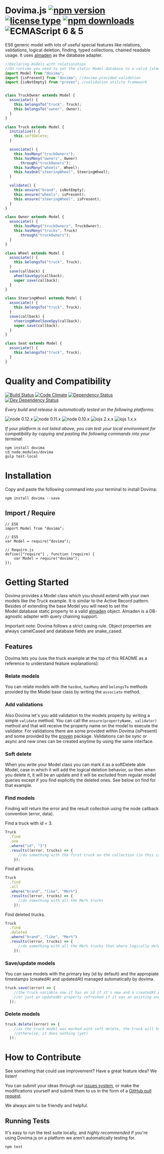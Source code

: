 # Dovima.js [![npm version](https://img.shields.io/npm/v/dovima.svg)](https://www.npmjs.com/package/dovima) [![license type](https://img.shields.io/npm/l/dovima.svg)](https://github.com/FreeAllMedia/dovima.git/blob/master/LICENSE) [![npm downloads](https://img.shields.io/npm/dm/dovima.svg)](https://www.npmjs.com/package/dovima) ![ECMAScript 6 & 5](https://img.shields.io/badge/ECMAScript-6%20/%205-red.svg)

ES6 generic model with lots of useful special features like relations, validations, logical deletion, finding, typed collections, chained readable usage. It uses [almaden](https://github.com/FreeAllMedia/almaden) as the database adapter.

```javascript
//Declaring models with relationships
//On runtime you need to set the static Model.database to a valid [almaden](https://github.com/FreeAllMedia/almaden) object
import Model from "dovima";
import {isPresent} from "dovima"; //dovima-provided validation
import {isNotEmpty} from "proven"; //validation utility framework


class TruckOwner extends Model {
  associate() {
    this.belongsTo("truck", Truck);
    this.belongsTo("owner", Owner);
  }
}

class Truck extends Model {
  initialize() {
    this.softDelete;
  }

  associate() {
    this.hasMany("truckOwners");
    this.hasMany("owners", Owner)
      .through("truckOwners");
    this.hasMany("wheels", Wheel);
    this.hasOne("steeringWheel", SteeringWheel);
  }

  validate() {
    this.ensure("brand", isNotEmpty);
    this.ensure("wheels", isPresent);
    this.ensure("steeringWheel", isPresent);
  }
}

class Owner extends Model {
  associate() {
    this.hasMany("truckOwners", TruckOwner);
    this.hasMany("trucks", Truck)
      .through("truckOwners");
  }
}

class Wheel extends Model {
  associate() {
    this.belongsTo("truck", Truck);
  }
  save(callback) {
    wheelSaveSpy(callback);
    super.save(callback);
  }
}

class SteeringWheel extends Model {
  associate() {
    this.belongsTo("truck", Truck);
  }
  save(callback) {
    steeringWheelSaveSpy(callback);
    super.save(callback);
  }
}

class Seat extends Model {
  associate() {
    this.belongsTo("truck", Truck);
  }
}
```

# Quality and Compatibility

[![Build Status](https://travis-ci.org/FreeAllMedia/dovima.png?branch=master)](https://travis-ci.org/FreeAllMedia/dovima) [![Code Climate](https://codeclimate.com/github/FreeAllMedia/dovima/badges/gpa.svg)](https://codeclimate.com/github/FreeAllMedia/dovima) [![Dependency Status](https://david-dm.org/FreeAllMedia/dovima.png?theme=shields.io)](https://david-dm.org/FreeAllMedia/dovima?theme=shields.io) [![Dev Dependency Status](https://david-dm.org/FreeAllMedia/dovima/dev-status.svg)](https://david-dm.org/FreeAllMedia/dovima?theme=shields.io#info=devDependencies)

*Every build and release is automatically tested on the following platforms:*

![node 0.12.x](https://img.shields.io/badge/node-0.12.x-brightgreen.svg) ![node 0.11.x](https://img.shields.io/badge/node-0.11.x-brightgreen.svg) ![node 0.10.x](https://img.shields.io/badge/node-0.10.x-brightgreen.svg)
![iojs 2.x.x](https://img.shields.io/badge/iojs-2.x.x-brightgreen.svg) ![iojs 1.x.x](https://img.shields.io/badge/iojs-1.x.x-brightgreen.svg)


<!-- [![Sauce Test Status](https://saucelabs.com/browser-matrix/dovima.svg)](https://saucelabs.com/u/dovima) -->


*If your platform is not listed above, you can test your local environment for compatibility by copying and pasting the following commands into your terminal:*

```
npm install dovima
cd node_modules/dovima
gulp test-local
```

# Installation

Copy and paste the following command into your terminal to install Dovima:

```
npm install dovima --save
```

## Import / Require

```
// ES6
import Model from "dovima";
```

```
// ES5
var Model = require("dovima");
```

```
// Require.js
define(["require"] , function (require) {
    var Model = require("dovima");
});
```

# Getting Started
Dovima provides a Model class which you should extend with your own models like the Truck example. It is similar to the Active Record pattern.
Besides of extending the base Model you will need to set the Model.database static property to a valid [almaden](https://github.com/FreeAllMedia/almaden) object. Almaden is a DB-agnostic adapter with query chaining support.

Important note: Dovima follows a strict casing rule. Object properties are always camelCased and database fields are snake_cased.

## Features
Dovima lets you (use the truck example at the top of this README as a reference to understand feature explanations):

### Relate models
You can relate models with the `hasOne`, `hasMany` and `belongsTo` methods provided by the Model base class by writing the `associate` method.

### Add validations
Also Dovima let's you add validation to the models property by writing a simple `validate` method. You can call the `ensure(propertyName, validator)` method and that will receive the property name on the model to execute the validator. For validations there are some provided within Dovima (isPresent) and some provided by the [proven](https://github.com/FreeAllMedia/proven) package. Validations can be sync or async and new ones can be created anytime by using the same interface.

### Soft delete
When you write your Model class you can mark it as a softDelete able Model, case in which it will add the logical deletion behavior, so then when you delete it, it will be an update and it will be excluded from regular model queries except if you find explicitly the deleted ones. See below on find for that example.

### Find models
Finding will return the error and the result collection using the node callback convention (error, data).

Find a truck with id = 3.
```javascript
Truck
  .find
  .one
  .where("id", "3")
  .results((error, trucks) => {
      //do something with the first truck on the collection (in this case will be just one for sure)
    });
```

Find all trucks.
```javascript
Truck
  .find
  .all
  .where("brand", "like", "Mer%")
  .results((error, trucks) => {
      //do something with all the Mer% trucks
    });
```

Find deleted trucks.
```javascript
Truck
  .find
  .deleted
  .where("brand", "like", "Mer%")
  .results((error, trucks) => {
      //do something with all the Mer% trucks that where logically deleted (see softDelete model feature)
    });
```

### Save/update models
You can save models with the primary key (id by default) and the appropiate timestamps (createdAt and updatedAt) managed automatically by dovima.
```javascript
truck.save((error) => {
    //the truck variable now it has an id if it's new and a createdAt property
    //or just an updatedAt property refreshed if it was an existing one
  });
```

### Delete models
```javascript
truck.delete((error) => {
    //as the truck model was marked with soft delete, the truck will have a new deletedAt property
    //otherwise, it does nothing (yet)
  });
```

# How to Contribute

See something that could use improvement? Have a great feature idea? We listen!

You can submit your ideas through our [issues system](https://github.com/FreeAllMedia/dovima/issues), or make the modifications yourself and submit them to us in the form of a [GitHub pull request](https://help.github.com/articles/using-pull-requests/).

We always aim to be friendly and helpful.

## Running Tests

It's easy to run the test suite locally, and *highly recommended* if you're using Dovima.js on a platform we aren't automatically testing for.

```
npm test
```
